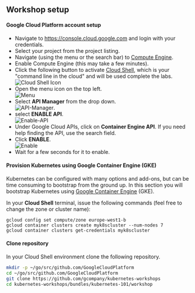 ## Workshop setup

#### Google Cloud Platform account setup
* Navigate to https://console.cloud.google.com and login with your credentials.
* Select your project from the project listing.
* Navigate (using the menu or the search bar) to [Compute Engine](https://console.cloud.google.com/compute/).
* Enable Compute Engine (this may take a few minutes).
* Click the following button to activate [Cloud Shell](https://cloud.google.com/shell/docs),
which is your "command line in the cloud" and will be used complete the labs. ![Cloud Shell Icon](https://cloud.google.com/shell/docs/images/shell_icon.png)
* Open the menu icon on the top left.                                             
![Menu](https://codelabs.developers.google.com/codelabs/cloud-speech-intro/img/742dc285f86cdd1f.png)
* Select **API Manager** from the drop down.      
![API-Manager](https://codelabs.developers.google.com/codelabs/cloud-speech-intro/img/4cafd05ec8d75ebf.png).
* select **ENABLE API**.  
 ![Enable-API](https://codelabs.developers.google.com/codelabs/cloud-speech-intro/img/24185da15bfb437f.png)
* Under Google Cloud APIs, click on **Container Engine API**. If you need help finding the API, use the search field.
* Click **ENABLE**.  
![Enable](https://codelabs.developers.google.com/codelabs/cloud-speech-intro/img/985398850889c886.png)
* Wait for a few seconds for it to enable.

#### Provision Kubernetes using Google Container Engine (GKE)

Kubernetes can be configured with many options and add-ons, but can be time consuming to bootstrap from the ground up. In this section you will bootstrap Kubernetes using [Google Container Engine](https://cloud.google.com/container-engine) (GKE).

In your **Cloud Shell** terminal, issue the following commands (feel free to change the zone or cluster name):

```
gcloud config set compute/zone europe-west1-b
gcloud container clusters create myk8scluster --num-nodes 7
gcloud container clusters get-credentials myk8scluster
```

#### Clone repository

In your Cloud Shell environment clone the following repository.

```bash
mkdir -p ~/go/src/github.com/GoogleCloudPlatform
cd ~/go/src/github.com/GoogleCloudPlatform
git clone https://github.com/gcompany/kubernetes-workshops
cd kubernetes-workshops/bundles/kubernetes-101/workshop
```
